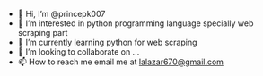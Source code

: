 - 👋 Hi, I’m @princepk007
- 👀 I’m interested in python programming language specially web scraping part 
- 🌱 I’m currently learning python for web scraping
- 💞️ I’m looking to collaborate on ...
- 📫 How to reach me email me at lalazar670@gmail.com

<!---
princepk007/princepk007 is a ✨ special ✨ repository because its `README.md` (this file) appears on your GitHub profile.
You can click the Preview link to take a look at your changes.
--->
